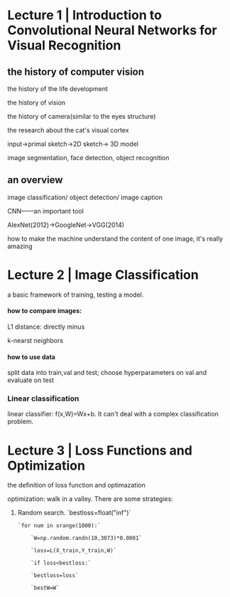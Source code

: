 # Lecture 1 | Introduction to Convolutional Neural Networks for Visual Recognition

## the history of computer vision
the history of the life development

the history of vision

the history of camera(similar to the eyes structure)

the research about the cat's visual cortex

input->primal sketch->2D sketch-> 3D model

image segmentation, face detection, object recognition

## an overview
image classification/ object detection/ image caption

CNN——an important tool

AlexNet(2012)->GoogleNet->VGG(2014)

how to make the machine understand the content of one image, it's really amazing

# Lecture 2 | Image Classification
 a basic framework of training, testing a model.

#### how to compare images:

L1 distance: directly minus 

k-nearst neighbors

#### how to use data

split data into train,val and test; choose hyperparameters on val and evaluate on test

### Linear classification
linear classifier: f(x,W)=Wx+b. It can't deal with a complex classification problem.

# Lecture 3 | Loss Functions and Optimization

the definition of loss function and optimazation

optimization: walk in a valley. There are some strategies:
<ol>
<li>Random search. 
`bestloss=float("inf")`

	`for num in xrange(1000):`

		`W=np.random.randn(10,3073)*0.0001`
		
		`loss=L(X_train,Y_train,W)`
			
		`if loss<bestloss:`
			
		`bestloss=loss`
			
		`bestW=W`
</li>

</ol>

 










